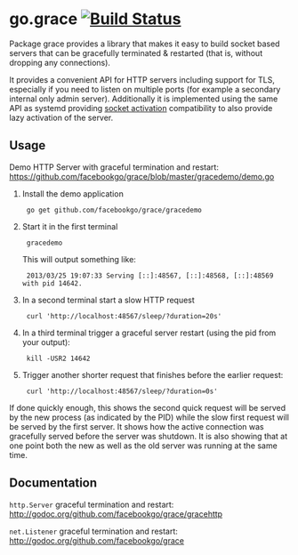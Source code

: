 go.grace [![Build Status](https://secure.travis-ci.org/facebookgo/grace.png)](http://travis-ci.org/facebookgo/grace)
========

Package grace provides a library that makes it easy to build socket
based servers that can be gracefully terminated & restarted (that is,
without dropping any connections).

It provides a convenient API for HTTP servers including support for TLS,
especially if you need to listen on multiple ports (for example a secondary
internal only admin server).  Additionally it is implemented using the same API
as systemd providing [socket
activation](http://0pointer.de/blog/projects/socket-activation.html)
compatibility to also provide lazy activation of the server.


Usage
-----

Demo HTTP Server with graceful termination and restart:
https://github.com/facebookgo/grace/blob/master/gracedemo/demo.go

1. Install the demo application

        go get github.com/facebookgo/grace/gracedemo

1. Start it in the first terminal

        gracedemo

   This will output something like:

        2013/03/25 19:07:33 Serving [::]:48567, [::]:48568, [::]:48569 with pid 14642.

1. In a second terminal start a slow HTTP request

        curl 'http://localhost:48567/sleep/?duration=20s'

1. In a third terminal trigger a graceful server restart (using the pid from your output):

        kill -USR2 14642

1. Trigger another shorter request that finishes before the earlier request:

        curl 'http://localhost:48567/sleep/?duration=0s'


If done quickly enough, this shows the second quick request will be served by
the new process (as indicated by the PID) while the slow first request will be
served by the first server. It shows how the active connection was gracefully
served before the server was shutdown. It is also showing that at one point
both the new as well as the old server was running at the same time.


Documentation
-------------

`http.Server` graceful termination and restart:
http://godoc.org/github.com/facebookgo/grace/gracehttp

`net.Listener` graceful termination and restart:
http://godoc.org/github.com/facebookgo/grace
